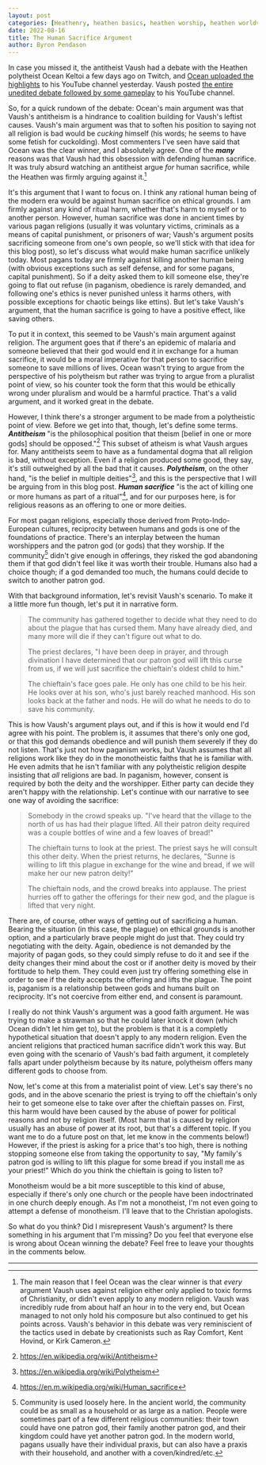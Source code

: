 ```yaml
---
layout: post
categories: [Heathenry, heathen basics, heathen worship, heathen worldview, reconstruction]
date: 2022-08-16
title: The Human Sacrifice Argument
author: Byron Pendason
---
```


In case you missed it, the antitheist Vaush had a debate with the Heathen polytheist Ocean Keltoi a few days ago on Twitch, and [Ocean uploaded the highlights](https://youtu.be/IoYNXbqDctI) to his YouTube channel yesterday. Vaush posted [the entire unedited debate followed by some gameplay](https://youtu.be/H84xjpVnbPE) to his YouTube channel. 

So, for a quick rundown of the debate: Ocean's main argument was that Vaush's antitheism is a hindrance to coalition building for Vaush's leftist causes. Vaush's main argument was that to soften his position to saying not all religion is bad would be *cucking* himself (his words; he seems to have some fetish for cuckolding). Most commenters I've seen have said that Ocean was the clear winner, and I absolutely agree. One of the ***many*** reasons was that Vaush had this obsession with defending human sacrifice. It was truly absurd watching an antitheist argue *for* human sacrifice, while the Heathen was firmly arguing against it.[^5]

It's this argument that I want to focus on. I think any rational human being of the modern era would be against human sacrifice on ethical grounds. I am firmly against any kind of ritual harm, whether that's harm to myself or to another person. However, human sacrifice was done in ancient times by various pagan religions (usually it was voluntary victims, criminals as a means of capital punishment, or prisoners of war; Vaush's argument posits sacrificing someone from one's own people, so we'll stick with that idea for this blog post), so let's discuss what would make human sacrifice unlikely today. Most pagans today are firmly against killing another human being (with obvious exceptions such as self defense, and for some pagans, capital punishment). So if a deity asked them to kill someone else, they're going to flat out refuse (in paganism, obedience is rarely demanded, and following one's ethics is never punished unless it harms others, with possible exceptions for chaotic beings like ettins). But let's take Vaush's argument, that the human sacrifice is going to have a positive effect, like saving others.

To put it in context, this seemed to be Vaush's main argument against religion. The argument goes that if there's an epidemic of malaria and someone believed that their god would end it in exchange for a human sacrifice, it would be a moral imperative for that person to sacrifice someone to save millions of lives. Ocean wasn't trying to argue from the perspective of his polytheism but rather was trying to argue from a pluralist point of view, so his counter took the form that this would be ethically wrong under pluralism and would be a harmful practice. That's a valid argument, and it worked great in the debate. 

However, I think there's a stronger argument to be made from a polytheistic point of view. Before we get into that, though, let's define some terms. ***Antitheism*** "is the philosophical position that theism [belief in one or more gods] should be opposed."[^1] This subset of atheism is what Vaush argues for. Many antitheists seem to have as a fundamental dogma that all religion is bad, without exception. Even if a religion produced some good, they say, it's still outweighed by all the bad that it causes. ***Polytheism***, on the other hand, "is the belief in multiple deities"[^2], and this is the perspective that I will be arguing from in this blog post. ***Human sacrifice*** "is the act of killing one or more humans as part of a ritual"[^3], and for our purposes here, is for religious reasons as an offering to one or more deities.

For most pagan religions, especially those derived from Proto-Indo-European cultures, reciprocity between humans and gods is one of the foundations of practice. There's an interplay between the human worshippers and the patron god (or gods) that they worship. If the community[^4] didn't give enough in offerings, they risked the god abandoning them if that god didn't feel like it was worth their trouble. Humans also had a choice though; if a god demanded too much, the humans could decide to switch to another patron god.

With that background information, let's revisit Vaush's scenario. To make it a little more fun though, let's put it in narrative form.

> The community has gathered together to decide what they need to do about the plague that has cursed them. Many have already died, and many more will die if they can't figure out what to do.
> 
> The priest declares, "I have been deep in prayer, and through divination I have determined that our patron god will lift this curse from us, if we will just sacrifice the chieftain's oldest child to him."
> 
> The chieftain's face goes pale. He only has one child to be his heir. He looks over at his son, who's just barely reached manhood. His son looks back at the father and nods. He will do what he needs to do to save his community.

This is how Vaush's argument plays out, and if this is how it would end I'd agree with his point. The problem is, it assumes that there's only one god, or that this god demands obedience and will punish them severely if they do not listen. That's just not how paganism works, but Vaush assumes that all religions work like they do in the monotheistic faiths that he is familiar with. He even admits that he isn't familiar with any polytheistic religion despite insisting that *all* religions are bad. In paganism, however, consent is required by both the deity and the worshipper. Either party can decide they aren't happy with the relationship. Let's continue with our narrative to see one way of avoiding the sacrifice:

> Somebody in the crowd speaks up. "I've heard that the village to the north of us has had their plague lifted. All their patron deity required was a couple bottles of wine and a few loaves of bread!"
> 
> The chieftain turns to look at the priest. The priest says he will consult this other deity. When the priest returns, he declares, "Sunne is willing to lift this plague in exchange for the wine and bread, if we will make her our new patron deity!"
> 
> The chieftain nods, and the crowd breaks into applause. The priest hurries off to gather the offerings for their new god, and the plague is lifted that very night.

There are, of course, other ways of getting out of sacrificing a human. Bearing the situation (in this case, the plague) on ethical grounds is another option, and a particularly brave people might do just that. They could try negotiating with the deity. Again, obedience is not demanded by the majority of pagan gods, so they could simply refuse to do it and see if the deity changes their mind about the cost or if another deity is moved by their fortitude to help them. They could even just try offering something else in order to see if the deity accepts the offering and lifts the plague. The point is, paganism is a relationship between gods and humans built on reciprocity. It's not coercive from either end, and consent is paramount.

I really do not think Vaush's argument was a good faith argument. He was trying to make a strawman so that he could later knock it down (which Ocean didn't let him get to), but the problem is that it is a completly hypothetical situation that doesn't apply to any modern religion. Even the ancient religions that practiced human sacrifice didn't work this way. But even going with the scenario of Vaush's bad faith argument, it completely falls apart under polytheism because by its nature, polytheism offers many different gods to choose from.

Now, let's come at this from a materialist point of view. Let's say there's no gods, and in the above scenario the priest is trying to off the chieftain's only heir to get someone else to take over after the chieftain passes on. First, this harm would have been caused by the abuse of power for political reasons and not by religion itself. (Most harm that is caused by religion usually has an abuse of power at its root, but that's a different topic. If you want me to do a future post on that, let me know in the comments below!) However, if the priest is asking for a price that's too high, there is nothing stopping someone else from taking the opportunity to say, "My family's patron god is willing to lift this plague for some bread if you install me as your priest!" Which do you think the chieftain is going to listen to?

Monotheism would be a bit more susceptible to this kind of abuse, especially if there's only one church or the people have been indoctrinated in one church deeply enough. As I'm not a monotheist, I'm not even going to attempt a defense of monotheism. I'll leave that to the Christian apologists.

So what do you think? Did I misrepresent Vaush's argument? Is there something in his argument that I'm missing? Do you feel that everyone else is wrong about Ocean winning the debate? Feel free to leave your thoughts in the comments below.

---
[^1]: https://en.wikipedia.org/wiki/Antitheism

[^2]: https://en.wikipedia.org/wiki/Polytheism

[^3]: https://en.m.wikipedia.org/wiki/Human_sacrifice

[^4]: Community is used loosely here. In the ancient world, the community could be as small as a household or as large as a nation. People were sometimes part of a few different religious communities: their town could have one patron god, their family another patron god, and their kingdom could have yet another patron god. In the modern world, pagans usually have their individual praxis, but can also have a praxis with their household, and another with a coven/kindred/etc.

[^5]: The main reason that I feel Ocean was the clear winner is that *every* argument Vaush uses against religion either only applied to toxic forms of Christianity, or didn't even apply to any modern religion. Vaush was incredibly rude from about half an hour in to the very end, but Ocean managed to not only hold his composure but also continued to get his points across. Vaush's behavior in this debate was very reminiscient of the tactics used in debate by creationists such as Ray Comfort, Kent Hovind, or Kirk Cameron.
